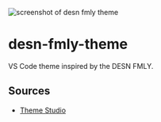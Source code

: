 ![screenshot of desn fmly theme]()

# desn-fmly-theme
VS Code theme inspired by the DESN FMLY.

## Sources
* [Theme Studio](https://themes.vscode.one)
